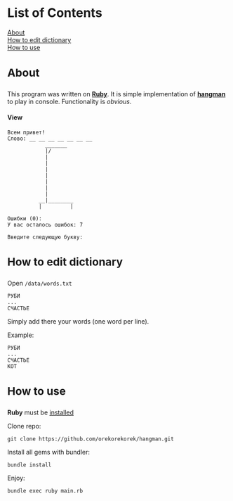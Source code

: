 List of Contents
===
[About](#about)  
[How to edit dictionary](#edit)  
[How to use](#use)

<a name="about"><h3>About</h3></a>
----
This program was written on [**Ruby**](https://www.ruby-lang.org/en/). It is simple implementation of [**hangman**](https://en.wikipedia.org/wiki/Hangman_(game)) to play in console. Functionality is _obvious_.

#### View
```
Всем привет!
Слово: __ __ __ __ __ __ __
            _______
            |/
            |
            |
            |
            |
            |
            |
            |
          __|________
          |         |

Ошибки (0): 
У вас осталось ошибок: 7

Введите следующую букву:
```

<a name="edit"><h3>How to edit dictionary</h3></a>
----
Open ```/data/words.txt```
```
РУБИ
...
СЧАСТЬЕ
```
Simply add there your words (one word per line).

Example:
```
РУБИ
...
СЧАСТЬЕ
КОТ
```

<a name="use"><h3>How to use</h3></a>
---------------
**Ruby** must be [installed](https://www.ruby-lang.org/ru/documentation/installation/)

Clone repo:
```
git clone https://github.com/orekorekorek/hangman.git
```
Install all gems with bundler:
```
bundle install
```
Enjoy:
```
bundle exec ruby main.rb
```